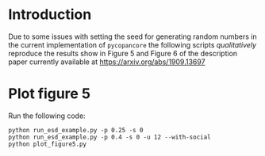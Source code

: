 # Introduction
Due to some issues with setting the seed for generating random numbers in the
current implementation of `pycopancore` the following scripts *qualitatively*
reproduce the results show in Figure 5 and Figure 6 of the description paper
currently available at https://arxiv.org/abs/1909.13697

# Plot figure 5
Run the following code:
```
python run_esd_example.py -p 0.25 -s 0
python run_esd_example.py -p 0.4 -s 0 -u 12 --with-social
python plot_figure5.py
```